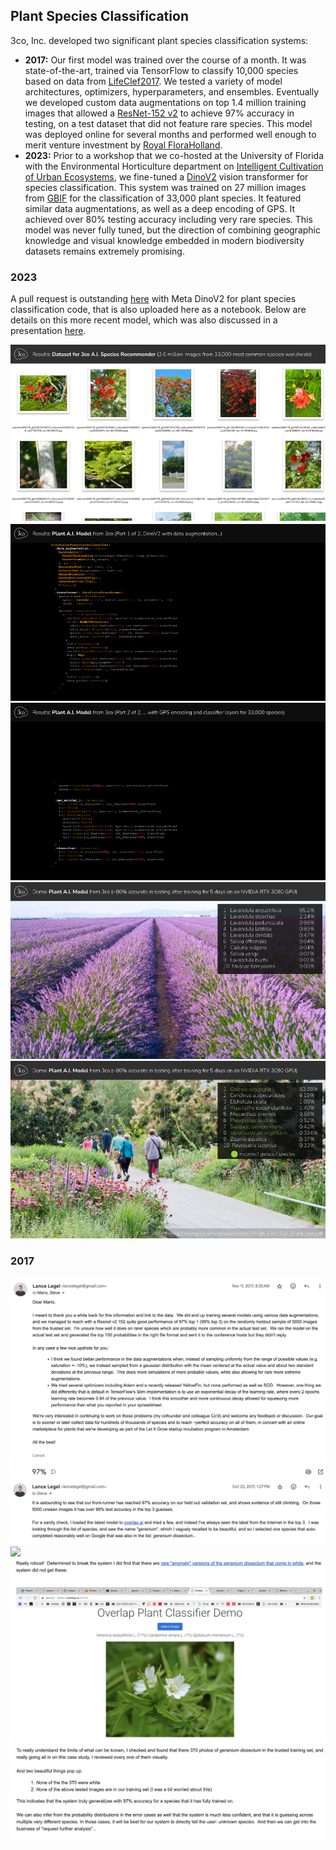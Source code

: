 ## Plant Species Classification
3co, Inc. developed two significant plant species classification systems:
- **2017:** Our first model was trained over the course of a month. It was state-of-the-art, trained via TensorFlow to classify 10,000 species based on data from [LifeClef2017](https://www.imageclef.org/lifeclef/2017/plant).  We tested a variety of model architectures, optimizers, hyperparameters, and ensembles. Eventually we developed custom data augmentations on top 1.4 million training images that allowed a [ResNet-152 v2](https://www.tensorflow.org/api_docs/python/tf/keras/applications/ResNet152V2) to achieve 97% accuracy in testing, on a test dataset that did not feature rare species.  This model was deployed online for several months and performed well enough to merit venture investment by [Royal FloraHolland](https://startupjuncture.com/2017/11/08/let-grow-class-2017-8-final-international-candidates/).
- **2023:** Prior to a workshop that we co-hosted at the University of Florida with the Environmental Horticulture department on [Intelligent Cultivation of Urban Ecosystems](https://hort.ifas.ufl.edu/intelligent-cultivation-urban-ecosystems/), we fine-tuned a [DinoV2](https://dinov2.metademolab.com/) vision transformer for species classification. This system was trained on 27 million images from [GBIF](https://gbif.org) for the classification of 33,000 plant species.  It featured similar data augmentations, as well as a deep encoding of GPS.  It achieved over 80% testing accuracy including very rare species.  This model was never fully tuned, but the direction of combining geographic knowledge and visual knowledge embedded in modern biodiversity datasets remains extremely promising.

### 2023
A pull request is outstanding [here](https://github.com/facebookresearch/dinov2/pull/305) with Meta DinoV2 for plant species classification code, that is also uploaded here as a notebook.  Below are details on this more recent model, which was also discussed in a presentation [here](https://youtu.be/jN5aHoidQZQ?si=H2In-dbeYRiwi_bm&t=1507).

![](../media/plant_classifier_v2_1.png)
![](../media/plant_classifier_v2_2.png)
![](../media/plant_classifier_v2_3.png)
![](../media/plant_classifier_v2_4.png)
![](../media/plant_classifier_v2_5.png)

### 2017
![](../media/plant_classifier_v1_0.png)
![](../media/plant_classifier_v1_1.png)
![](../media/plant_classifier_v1_2.png)
![](../media/plant_classifier_v1_3.png)
![](../media/plant_classifier_v1_4.png)


